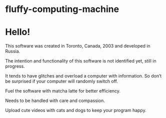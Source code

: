 # fluffy-computing-machine
# Hello!
This software was created in Toronto, Canada, 2003 and developed in Russia. 

The intention and functionality of this software is not identified yet, still in progress.

It tends to have glitches and overload a computer with information. So don’t be surprised if your computer will randomly switch off.

Fuel the software with matcha latte for better efficiency.

Needs to be handled with care and compassion.

Upload cute videos with cats and dogs to keep your program happy.

